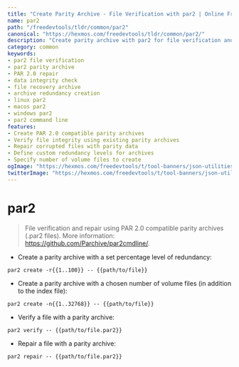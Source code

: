 ```yaml
---
title: "Create Parity Archive - File Verification with par2 | Online Free DevTools by Hexmos"
name: par2
path: "/freedevtools/tldr/common/par2"
canonical: "https://hexmos.com/freedevtools/tldr/common/par2/"
description: "Create parity archive with par2 for file verification and repair. Ensure data integrity with PAR 2.0 compatible archives. Free online tool, no registration required."
category: common
keywords:
- par2 file verification
- par2 parity archive
- PAR 2.0 repair
- data integrity check
- file recovery archive
- archive redundancy creation
- linux par2
- macos par2
- windows par2
- par2 command line
features:
- Create PAR 2.0 compatible parity archives
- Verify file integrity using existing parity archives
- Repair corrupted files with parity data
- Define custom redundancy levels for archives
- Specify number of volume files to create
ogImage: "https://hexmos.com/freedevtools/t/tool-banners/json-utilities-banner.png"
twitterImage: "https://hexmos.com/freedevtools/t/tool-banners/json-utilities-banner.png"
---
```


# par2

> File verification and repair using PAR 2.0 compatible parity archives (.par2 files).
> More information: <https://github.com/Parchive/par2cmdline/>.

- Create a parity archive with a set percentage level of redundancy:

`par2 create -r{{1..100}} -- {{path/to/file}}`

- Create a parity archive with a chosen number of volume files (in addition to the index file):

`par2 create -n{{1..32768}} -- {{path/to/file}}`

- Verify a file with a parity archive:

`par2 verify -- {{path/to/file.par2}}`

- Repair a file with a parity archive:

`par2 repair -- {{path/to/file.par2}}`
